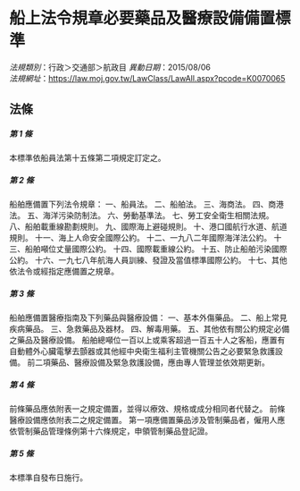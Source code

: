 # 船上法令規章必要藥品及醫療設備備置標準

*法規類別*：行政＞交通部＞航政目
*異動日期*：2015/08/06  
*法規網址*：https://law.moj.gov.tw/LawClass/LawAll.aspx?pcode=K0070065



## 法條
##### 第 1 條
本標準依船員法第十五條第二項規定訂定之。

##### 第 2 條
船舶應備置下列法令規章：
一、船員法。
二、船舶法。
三、海商法。
四、商港法。
五、海洋污染防制法。
六、勞動基準法。
七、勞工安全衛生相關法規。
八、船舶載重線勘劃規則。
九、國際海上避碰規則。
十、港口國航行水道、航道規則。
十一、海上人命安全國際公約。
十二、一九八二年國際海洋法公約。
十三、船舶噸位丈量國際公約。
十四、國際載重線公約。
十五、防止船舶污染國際公約。
十六、一九七八年航海人員訓練、發證及當值標準國際公約。
十七、其他依法令或經指定應備置之規章。

##### 第 3 條
船舶應備置醫療指南及下列藥品與醫療設備：
一、基本外傷藥品。
二、船上常見疾病藥品。
三、急救藥品及器材。
四、解毒用藥。
五、其他依有關公約規定必備之藥品及醫療設備。
船舶總噸位一百以上或乘客超過一百五十人之客船，應置有自動體外心臟電擊去顫器或其他經中央衛生福利主管機關公告之必要緊急救護設備。
前二項藥品、醫療設備及緊急救護設備，應由專人管理並依效期更新。

##### 第 4 條
前條藥品應依附表一之規定備置，並得以療效、規格或成分相同者代替之。
前條醫療設備應依附表二之規定備置。
第一項應備置藥品涉及管制藥品者，僱用人應依管制藥品管理條例第十六條規定，申領管制藥品登記證。

##### 第 5 條
本標準自發布日施行。


